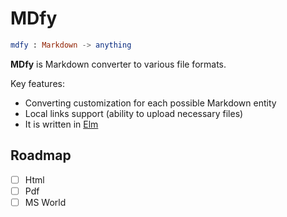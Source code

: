 # MDfy

```elm
mdfy : Markdown -> anything
```

**MDfy** is Markdown converter to various file formats.

Key features:
- Converting customization for each possible Markdown entity
- Local links support (ability to upload necessary files)
- It is written in [Elm](https://elm-lang.org/)

## Roadmap

- [ ] Html
- [ ] Pdf
- [ ] MS World
